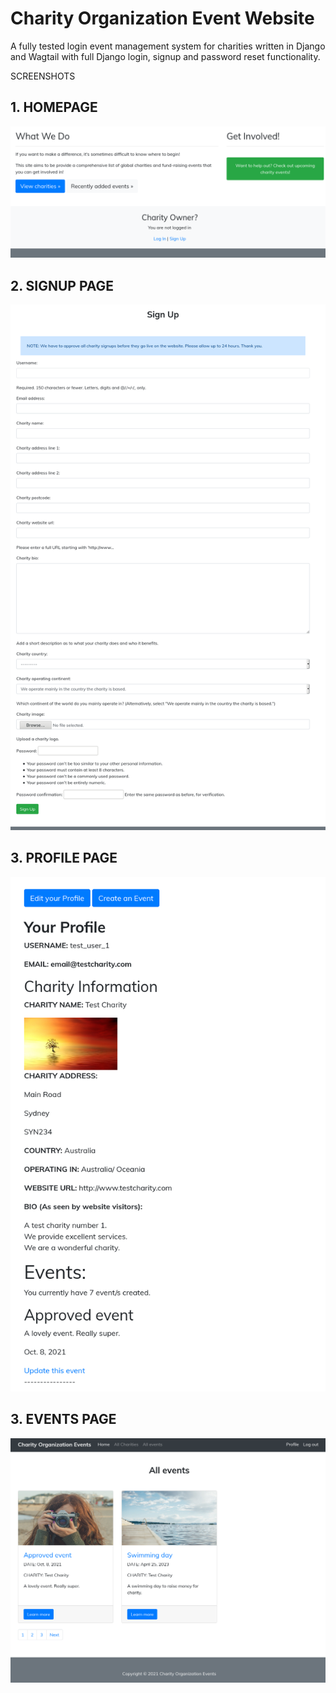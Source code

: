 # Charity Organization Event Website

A fully tested login event management system for charities written in Django and Wagtail with full Django login, signup and password reset functionality.

SCREENSHOTS
## 1. HOMEPAGE

![homepage](https://github.com/richardgourley/charity-organization-event-website/blob/main/sreenshots/homepage.png)

## 2. SIGNUP PAGE 

![signuppage](https://github.com/richardgourley/charity-organization-event-website/blob/main/sreenshots/signuppage.png)

## 3. PROFILE PAGE 

![profilepage](https://github.com/richardgourley/charity-organization-event-website/blob/main/sreenshots/profilepage.png)

## 3. EVENTS PAGE 

![eventspage](https://github.com/richardgourley/charity-organization-event-website/blob/main/sreenshots/events.png)
